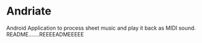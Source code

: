 Andriate
========

Android Application to process sheet music and play it back as MIDI sound.
README.......REEEEADMEEEEE
